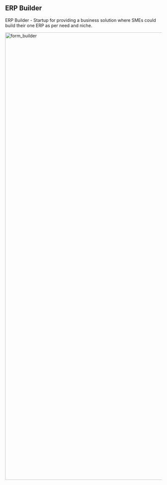 ## ERP Builder 

ERP Builder - Startup for providing a business solution where SMEs could build their one ERP as per need and niche. 

<img width="1439" alt="form_builder" src="https://github.com/taricov/react__ERP_builder/assets/65824043/2d94ad4e-d098-4a4c-9b82-eba637c69e23">
